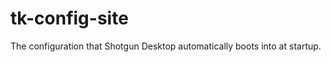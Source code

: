 tk-config-site
======================

The configuration that Shotgun Desktop automatically boots into at startup.
